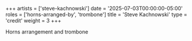 +++
artists = ['steve-kachnowski']
date = '2025-07-03T00:00:00-05:00'
roles = ['horns-arranged-by', 'trombone']
title = 'Steve Kachnowski'
type = 'credit'
weight = 3
+++

Horns arrangement and trombone
